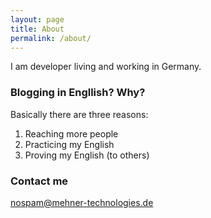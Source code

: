 ```yaml
---
layout: page
title: About
permalink: /about/
---
```


I am developer living and working in Germany. 

### Blogging in Engllish? Why?

Basically there are three reasons:

1. Reaching more people
1. Practicing my English
1. Proving my English (to others)

### Contact me

[nospam@mehner-technologies.de](mailto:nospam@mehner-technologies.de)
